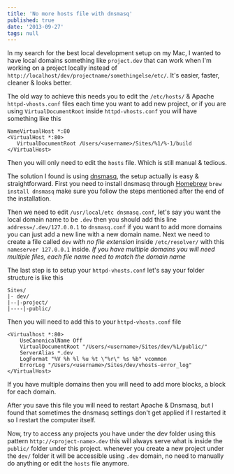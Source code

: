 ```yaml
---
title: 'No more hosts file with dnsmasq'
published: true
date: '2013-09-27'
tags: null
---
```


In my search for the best local development setup on my Mac, I wanted to have
local domains something like `project.dev` that can work when I'm working on a
project locally instead of
`http://localhost/dev/projectname/somethingelse/etc/`. It's easier, faster,
cleaner & looks better.

<!-- more -->

The old way to achieve this needs you to edit the `/etc/hosts/` & Apache
`httpd-vhosts.conf` files each time you want to add new project, or if you are
using `VirtualDocumentRoot` inside `httpd-vhosts.conf` you will have something
like this

```
NameVirtualHost *:80
<VirtualHost *:80>
   VirtualDocumentRoot /Users/<username>/Sites/%1/%-1/build
</VirtualHost>
```

Then you will only need to edit the `hosts` file. Which is still manual &
tedious.

The solution I found is using [dnsmasq](http://en.wikipedia.org/wiki/Dnsmasq),
the setup actually is easy & straightforward. First you need to install dnsmasq
through [Homebrew](http://brew.sh/) `brew install dnsmasq` make sure you follow
the steps mentioned after the end of the installation.

Then we need to edit `/usr/local/etc dnsmasq.conf`, let's say you want the local
domain name to be `.dev` then you should add this line `address=/.dev/127.0.0.1`
to `dnsmasq.conf` if you want to add more domains you can just add a new line
with a new domain name. Next we need to create a file called `dev` _with no file
extension_ inside `/etc/resolver/` with this `nameserver 127.0.0.1` inside. _If
you have multiple domains you will need multiple files, each file name need to
match the domain name_

The last step is to setup your `httpd-vhosts.conf` let's say your folder
structure is like this

```
Sites/
|- dev/
|--|-project/
|----|-public/
```

Then you will need to add this to your `httpd-vhosts.conf` file

```
<Virtualhost *:80>
    UseCanonicalName Off
    VirtualDocumentRoot "/Users/<username>/Sites/dev/%1/public/"
    ServerAlias *.dev
    LogFormat "%V %h %l %u %t \"%r\" %s %b" vcommon
    ErrorLog "/Users/<username>/Sites/dev/vhosts-error_log"
</VirtualHost>
```

If you have multiple domains then you will need to add more blocks, a block for
each domain.

After you save this file you will need to restart Apache & Dnsmasq, but I found
that sometimes the dnsmasq settings don't get applied if I restarted it so I
restart the computer itself.

Now, try to access any projects you have under the dev folder using this pattern
`http://<project-name>.dev` this will always serve what is inside the `public/`
folder under this project. whenever you create a new project under the `dev/`
folder it will be accessible using `.dev` domain, no need to manually do
anything or edit the `hosts` file anymore.
